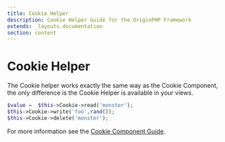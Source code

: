 ```yaml
---
title: Cookie Helper
description: Cookie Helper Guide for the OriginPHP Framework
extends: _layouts.documentation
section: content
---
```

# Cookie Helper

The Cookie helper works exactly the same way as the Cookie Component, the only difference is the Cookie Helper is available in your views.

```php
$value =  $this->Cookie->read('monster');
$this->Cookie->write('foo',rand());
$this->Cookie->delete('monster');
```

For more information see the [Cookie Component Guide](/docs/controller/cookie-component).